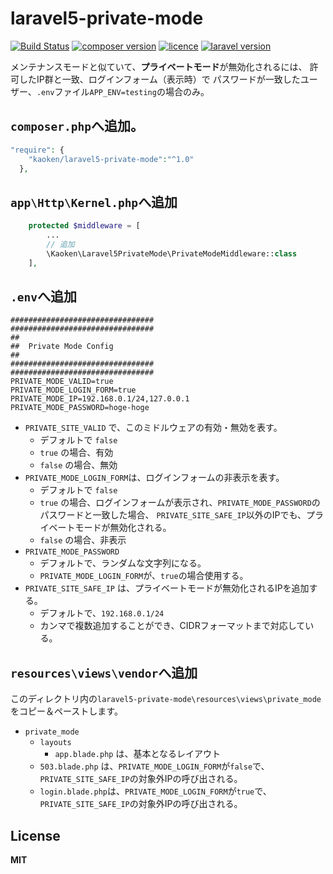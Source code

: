 # laravel5-private-mode
[![Build Status](https://img.shields.io/travis/markdown-it/markdown-it/master.svg?style=flat)](https://github.com/kaoken/markdown-it-php)
[![composer version](https://img.shields.io/badge/version-1.0.2-blue.svg)](https://github.com/kaoken/markdown-it-php)
[![licence](https://img.shields.io/badge/licence-MIT-blue.svg)](https://github.com/kaoken/markdown-it-php)
[![laravel version](https://img.shields.io/badge/Laravel%20version-≧5.5-red.svg)](https://github.com/kaoken/markdown-it-php)

メンテナンスモードと似ていて、**プライベートモード**が無効化されるには、
許可したIP群と一致、ログインフォーム（表示時）で
パスワードが一致したユーザー、`.env`ファイル`APP_ENV=testing`の場合のみ。


## `composer.php`へ追加。
``` php
"require": {
    "kaoken/laravel5-private-mode":"^1.0"
  },
```

## `app\Http\Kernel.php`へ追加
``` php
    protected $middleware = [
        ...
        // 追加
        \Kaoken\Laravel5PrivateMode\PrivateModeMiddleware::class
    ],

```


## `.env`へ追加
```
################################
################################
##
##  Private Mode Config
##
################################
################################
PRIVATE_MODE_VALID=true
PRIVATE_MODE_LOGIN_FORM=true
PRIVATE_MODE_IP=192.168.0.1/24,127.0.0.1
PRIVATE_MODE_PASSWORD=hoge-hoge

```

* `PRIVATE_SITE_VALID` で、このミドルウェアの有効・無効を表す。
  * デフォルトで `false`
  * `true` の場合、有効
  * `false` の場合、無効
* `PRIVATE_MODE_LOGIN_FORM`は、ログインフォームの非表示を表す。
  * デフォルトで `false`
  * `true` の場合、ログインフォームが表示され、`PRIVATE_MODE_PASSWORD`のパスワードと一致した場合、
  `PRIVATE_SITE_SAFE_IP`以外のIPでも、プライベートモードが無効化される。
  * `false` の場合、非表示
* `PRIVATE_MODE_PASSWORD`
  * デフォルトで、ランダムな文字列になる。
  * `PRIVATE_MODE_LOGIN_FORM`が、`true`の場合使用する。
* `PRIVATE_SITE_SAFE_IP` は、プライベートモードが無効化されるIPを追加する。
  * デフォルトで、`192.168.0.1/24`
  * カンマで複数追加することができ、CIDRフォーマットまで対応している。


## `resources\views\vendor`へ追加
このディレクトリ内の`laravel5-private-mode\resources\views\private_mode`をコピー＆ペーストします。
* `private_mode`
  * `layouts`
    * `app.blade.php` は、基本となるレイアウト
  * `503.blade.php` は、`PRIVATE_MODE_LOGIN_FORM`が`false`で、`PRIVATE_SITE_SAFE_IP`の対象外IPの呼び出される。
  * `login.blade.php`は、`PRIVATE_MODE_LOGIN_FORM`が`true`で、`PRIVATE_SITE_SAFE_IP`の対象外IPの呼び出される。



## License
**MIT**